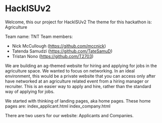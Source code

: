 # HackISUv2
 
Welcome, this our project for HackISUv2
The theme for this hackathon is: Agriculture

Team name: TNT
Team members:
- Nick McCullough (https://github.com/mccnick)
- Tatenda Samudzi (https://github.com/TateSamuD)
- Tristan Nono (https://github.com/T2703)

We are building an ag-themed website for hiring and applying for jobs in the agriculture space. We wanted to focus on networking. In an ideal environment, this would be a private website that you can access only after have networked at an agriculture related event from a hiring manager or recruiter. This is an easier way to apply and hire, rather than the standard way of applying for jobs.

We started with thinking of landing pages, aka home pages. These home pages are:
    index_applicant.html
    index_company.html

There are two users for our website: Applicants and Companies.
